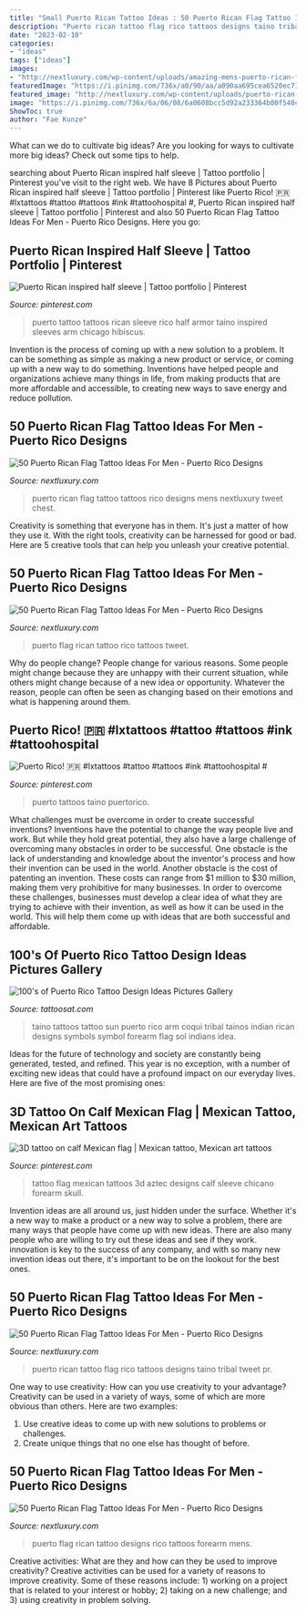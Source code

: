 ```yaml
---
title: "Small Puerto Rican Tattoo Ideas : 50 Puerto Rican Flag Tattoo Ideas For Men"
description: "Puerto rican tattoo flag rico tattoos designs taino tribal tweet pr"
date: "2023-02-10"
categories:
- "ideas"
tags: ["ideas"]
images:
- "http://nextluxury.com/wp-content/uploads/amazing-mens-puerto-rican-flag-tattoo-designs.jpg"
featuredImage: "https://i.pinimg.com/736x/a0/90/aa/a090aa695cea6520ec71eae77570edcb.jpg"
featured_image: "http://nextluxury.com/wp-content/uploads/puerto-rican-flag-tattoo-ideas-for-men-1.jpg"
image: "https://i.pinimg.com/736x/6a/06/08/6a0608bcc5d92a233364b00f540cac2a--puerto-rico-tattoo-chicago-tattoo.jpg?b=t"
ShowToc: true
author: "Fae Kunze"
---
```



What can we do to cultivate big ideas?
Are you looking for ways to cultivate more big ideas? Check out some tips to help.

	

		
searching about Puerto Rican inspired half sleeve | Tattoo portfolio | Pinterest you've visit to the right web. We have 8 Pictures about Puerto Rican inspired half sleeve | Tattoo portfolio | Pinterest like Puerto Rico! 🇵🇷 #lxtattoos #tattoo #tattoos #ink #tattoohospital #, Puerto Rican inspired half sleeve | Tattoo portfolio | Pinterest and also 50 Puerto Rican Flag Tattoo Ideas For Men - Puerto Rico Designs. Here you go:
		
    
## Puerto Rican Inspired Half Sleeve | Tattoo Portfolio | Pinterest

<img loading=lazy src="https://i.pinimg.com/736x/6a/06/08/6a0608bcc5d92a233364b00f540cac2a--puerto-rico-tattoo-chicago-tattoo.jpg?b=t" onerror="this.onerror=null;this.src='https://tse4.mm.bing.net/th?id=OIP.gPlZvUJ9eJQ20dV6vzq0NQHaDl&amp;pid=15.1';" alt="Puerto Rican inspired half sleeve | Tattoo portfolio | Pinterest">

_Source: pinterest.com_

>puerto tattoo tattoos rican sleeve rico half armor taino inspired sleeves arm chicago hibiscus. 

	

Invention is the process of coming up with a new solution to a problem. It can be something as simple as making a new product or service, or coming up with a new way to do something. Inventions have helped people and organizations achieve many things in life, from making products that are more affordable and accessible, to creating new ways to save energy and reduce pollution.

    
## 50 Puerto Rican Flag Tattoo Ideas For Men - Puerto Rico Designs

<img loading=lazy src="http://nextluxury.com/wp-content/uploads/stylish-mens-puerto-rican-flag-tattoos.jpg" onerror="this.onerror=null;this.src='https://tse3.mm.bing.net/th?id=OIP._Tp5kJtc7NLbKfVmOUNjMQHaHa&amp;pid=15.1';" alt="50 Puerto Rican Flag Tattoo Ideas For Men - Puerto Rico Designs">

_Source: nextluxury.com_

>puerto rican flag tattoo tattoos rico designs mens nextluxury tweet chest. 

	

Creativity is something that everyone has in them. It's just a matter of how they use it. With the right tools, creativity can be harnessed for good or bad. Here are 5 creative tools that can help you unleash your creative potential.

    
## 50 Puerto Rican Flag Tattoo Ideas For Men - Puerto Rico Designs

<img loading=lazy src="http://nextluxury.com/wp-content/uploads/puerto-rican-flag-themed-tattoo-ideas-for-men.jpg" onerror="this.onerror=null;this.src='https://tse2.mm.bing.net/th?id=OIP.-dVu77D2uAnnWfA3aPznqgHaF5&amp;pid=15.1';" alt="50 Puerto Rican Flag Tattoo Ideas For Men - Puerto Rico Designs">

_Source: nextluxury.com_

>puerto flag rican tattoo rico tattoos tweet. 

	

Why do people change?
People change for various reasons. Some people might change because they are unhappy with their current situation, while others might change because of a new idea or opportunity. Whatever the reason, people can often be seen as changing based on their emotions and what is happening around them.

    
## Puerto Rico! 🇵🇷 #lxtattoos #tattoo #tattoos #ink #tattoohospital #

<img loading=lazy src="https://i.pinimg.com/736x/a0/90/aa/a090aa695cea6520ec71eae77570edcb.jpg" onerror="this.onerror=null;this.src='https://tse4.mm.bing.net/th?id=OIP.TgZ23_oijhkkpSjxn-aRgQHaHp&amp;pid=15.1';" alt="Puerto Rico! 🇵🇷 #lxtattoos #tattoo #tattoos #ink #tattoohospital #">

_Source: pinterest.com_

>puerto tattoos taino puertorico. 

	

What challenges must be overcome in order to create successful inventions?
Inventions have the potential to change the way people live and work. But while they hold great potential, they also have a large challenge of overcoming many obstacles in order to be successful. One obstacle is the lack of understanding and knowledge about the inventor's process and how their invention can be used in the world. Another obstacle is the cost of patenting an invention. These costs can range from $1 million to $30 million, making them very prohibitive for many businesses. In order to overcome these challenges, businesses must develop a clear idea of what they are trying to achieve with their invention, as well as how it can be used in the world. This will help them come up with ideas that are both successful and affordable.

    
## 100&#039;s Of Puerto Rico Tattoo Design Ideas Pictures Gallery

<img loading=lazy src="http://tattoosat.com/wp-content/uploads/2014/12/Taino-1.jpg" onerror="this.onerror=null;this.src='https://tse3.mm.bing.net/th?id=OIP.AgVdnfSvt6uoYAbBC_bcLAHaJ4&amp;pid=15.1';" alt="100&#039;s of Puerto Rico Tattoo Design Ideas Pictures Gallery">

_Source: tattoosat.com_

>taino tattoos tattoo sun puerto rico arm coqui tribal tainos indian rican designs symbols symbol forearm flag sol indians idea. 

	

Ideas for the future of technology and society are constantly being generated, tested, and refined. This year is no exception, with a number of exciting new ideas that could have a profound impact on our everyday lives. Here are five of the most promising ones:

    
## 3D Tattoo On Calf Mexican Flag | Mexican Tattoo, Mexican Art Tattoos

<img loading=lazy src="https://i.pinimg.com/736x/c8/a9/92/c8a992f732da2c1fb138d5e734be72dd.jpg" onerror="this.onerror=null;this.src='https://tse4.mm.bing.net/th?id=OIP.oeZsOiBHc0f0LQcT60oeagHaJl&amp;pid=15.1';" alt="3D tattoo on calf Mexican flag | Mexican tattoo, Mexican art tattoos">

_Source: pinterest.com_

>tattoo flag mexican tattoos 3d aztec designs calf sleeve chicano forearm skull. 

	

Invention ideas are all around us, just hidden under the surface. Whether it's a new way to make a product or a new way to solve a problem, there are many ways that people have come up with new ideas. There are also many people who are willing to try out these ideas and see if they work. innovation is key to the success of any company, and with so many new invention ideas out there, it's important to be on the lookout for the best ones.

    
## 50 Puerto Rican Flag Tattoo Ideas For Men - Puerto Rico Designs

<img loading=lazy src="http://nextluxury.com/wp-content/uploads/puerto-rican-flag-tattoo-ideas-for-men-1.jpg" onerror="this.onerror=null;this.src='https://tse1.mm.bing.net/th?id=OIP.swevcNR1JrSQ8fCooCcwCwHaHa&amp;pid=15.1';" alt="50 Puerto Rican Flag Tattoo Ideas For Men - Puerto Rico Designs">

_Source: nextluxury.com_

>puerto rican tattoo flag rico tattoos designs taino tribal tweet pr. 

	

One way to use creativity: How can you use creativity to your advantage?
Creativity can be used in a variety of ways, some of which are more obvious than others. Here are two examples: 
1. Use creative ideas to come up with new solutions to problems or challenges.
2. Create unique things that no one else has thought of before.

    
## 50 Puerto Rican Flag Tattoo Ideas For Men - Puerto Rico Designs

<img loading=lazy src="http://nextluxury.com/wp-content/uploads/amazing-mens-puerto-rican-flag-tattoo-designs.jpg" onerror="this.onerror=null;this.src='https://tse4.mm.bing.net/th?id=OIP.AZ4GODi-eirzhW5-VmH63AHaHa&amp;pid=15.1';" alt="50 Puerto Rican Flag Tattoo Ideas For Men - Puerto Rico Designs">

_Source: nextluxury.com_

>puerto flag rican tattoo designs rico tattoos forearm mens. 

	

Creative activities: What are they and how can they be used to improve creativity?
Creative activities can be used for a variety of reasons to improve creativity. Some of these reasons include: 1) working on a project that is related to your interest or hobby; 2) taking on a new challenge; and 3) using creativity in problem solving.

